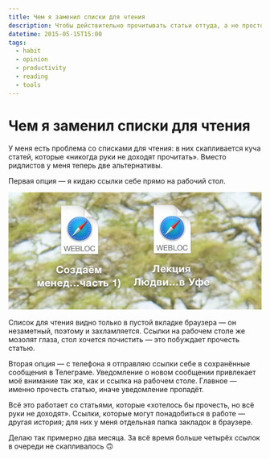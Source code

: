 ```yaml
---
title: Чем я заменил списки для чтения
description: Чтобы действительно прочитывать статьи оттуда, а не просто копить их.
datetime: 2015-05-15T15:00
tags:
  - habit
  - opinion
  - productivity
  - reading
  - tools
---
```


# Чем я заменил списки для чтения

У меня есть проблема со списками для чтения: в них скапливается куча статей, которые «никогда руки не доходят прочитать». Вместо ридлистов у меня теперь две альтернативы.

Первая опция — я кидаю ссылки себе прямо на рабочий стол.

![Ссылки лежат в виде «файлов» на рабочем столе](./links.webp)

Список для чтения видно только в пустой вкладке браузера — он незаметный, поэтому и захламляется. Ссылки на рабочем столе же мозолят глаза, стол хочется почистить — это побуждает прочесть статью.

Вторая опция — с телефона я отправляю ссылки себе в сохранённые сообщения в Телеграме. Уведомление о новом сообщении привлекает моё внимание так же, как и ссылка на рабочем столе. Главное — именно прочесть статью, иначе уведомление пропадёт.

Всё это работает со статьями, которые «хотелось бы прочесть, но всё руки не доходят». Ссылки, которые могут понадобиться в работе — другая история; для них у меня отдельная папка закладок в браузере.

Делаю так примерно два месяца. За всё время больше четырёх ссылок в очереди не скапливалось 🙃
